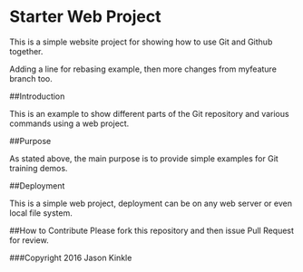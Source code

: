 # Starter Web Project

This is a simple website project for showing how to use Git and Github together.

Adding a line for rebasing example, then more changes from myfeature branch too.

##Introduction

This is an example to show different parts of the Git repository and various commands using a web project.

##Purpose

As stated above, the main purpose is to provide simple examples for Git training demos.

##Deployment

This is a simple web project, deployment can be on any web server or even local file system.

##How to Contribute
Please fork this repository and then issue Pull Request for review.

###Copyright
2016 Jason Kinkle